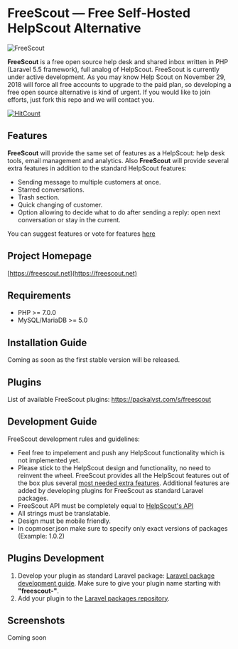 # FreeScout — Free Self-Hosted HelpScout Alternative

![FreeScout](https://raw.githubusercontent.com/freescout-helpdesk/freescout/master/public/img/banner.png)

**FreeScout** is a free open source help desk and shared inbox written in PHP (Laravel 5.5 framework), full analog of HelpScout. FreeScout is currently under active development. As you may know Help Scout on November 29, 2018 will force all free accounts to upgrade to the paid plan, so developing a free open source alternative is kind of urgent. If you would like to join efforts, just fork this repo and we will contact you.

[![HitCount](http://hits.dwyl.io/freescout-helpdesk/freescout.svg)](http://hits.dwyl.io/freescout-helpdesk/freescout)

## Features

**FreeScout** will provide the same set of features as a HelpScout: help desk tools, email management and analytics. Also **FreeScout** will provide several extra features in addition to the standard HelpScout features:

  * Sending message to multiple customers at once.
  * Starred conversations.
  * Trash section.
  * Quick changing of customer.
  * Option allowing to decide what to do after sending a reply: open next conversation or stay in the current.
  
You can suggest features or vote for features [here](https://feedback.userreport.com/de1fc910-a7f3-41b1-ada5-466ac6316fe2/)

## Project Homepage

[https://freescout.net](https://freescout.net)

## Requirements

  * PHP >= 7.0.0
  * MySQL/MariaDB >= 5.0

## Installation Guide

Coming as soon as the first stable version will be released.

## Plugins

List of available FreeScout plugins: https://packalyst.com/s/freescout

## Development Guide

FreeScout development rules and guidelines:

  * Feel free to impelement and push any HelpScout functionality which is not implemented yet.
  * Please stick to the HelpScout design and functionality, no need to reinvent the wheel. FreeScout provides all the HelpScout features out of the box plus several [most needed extra features](https://feedback.userreport.com/de1fc910-a7f3-41b1-ada5-466ac6316fe2/). Additional features are added by developing plugins for FreeScout as standard Laravel packages.
  * FreeScout API must be completely equal to [HelpScout's API](https://developer.helpscout.com/help-desk-api/)
  * All strings must be translatable.
  * Design must be mobile friendly.
  * In copmoser.json make sure to specify only exact versions of packages (Example: 1.0.2)

## Plugins Development

1. Develop your plugin as standard Laravel package: [Laravel package development guide](https://laravel.com/docs/5.5/packages). Make sure to give your plugin name starting with **"freescout-"**.
2. Add your plugin to the [Laravel packages repository](https://packalyst.com/).

## Screenshots

Coming soon
